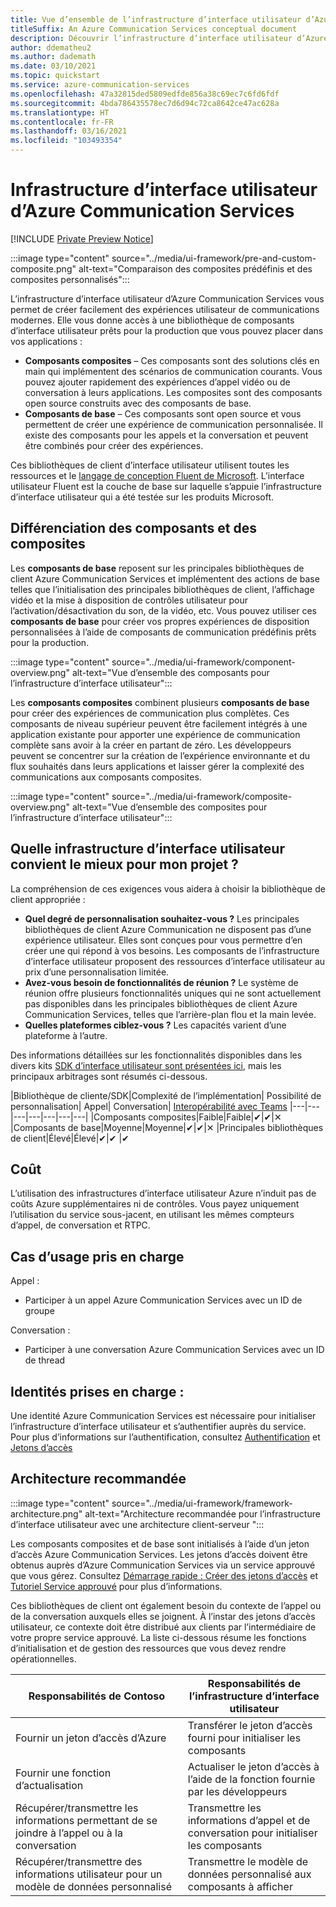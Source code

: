 ```yaml
---
title: Vue d’ensemble de l’infrastructure d’interface utilisateur d’Azure Communication Services
titleSuffix: An Azure Communication Services conceptual document
description: Découvrir l’infrastructure d’interface utilisateur d’Azure Communication Services
author: ddematheu2
ms.author: dademath
ms.date: 03/10/2021
ms.topic: quickstart
ms.service: azure-communication-services
ms.openlocfilehash: 47a32815ded5809edfde856a38c69ec7c6fd6fdf
ms.sourcegitcommit: 4bda786435578ec7d6d94c72ca8642ce47ac628a
ms.translationtype: HT
ms.contentlocale: fr-FR
ms.lasthandoff: 03/16/2021
ms.locfileid: "103493354"
---
```

# <a name="azure-communication-services-ui-framework"></a>Infrastructure d’interface utilisateur d’Azure Communication Services

[!INCLUDE [Private Preview Notice](../../includes/private-preview-include.md)]

:::image type="content" source="../media/ui-framework/pre-and-custom-composite.png" alt-text="Comparaison des composites prédéfinis et des composites personnalisés":::

L’infrastructure d’interface utilisateur d’Azure Communication Services vous permet de créer facilement des expériences utilisateur de communications modernes. Elle vous donne accès à une bibliothèque de composants d’interface utilisateur prêts pour la production que vous pouvez placer dans vos applications :

- **Composants composites** – Ces composants sont des solutions clés en main qui implémentent des scénarios de communication courants. Vous pouvez ajouter rapidement des expériences d’appel vidéo ou de conversation à leurs applications. Les composites sont des composants open source construits avec des composants de base.
- **Composants de base** – Ces composants sont open source et vous permettent de créer une expérience de communication personnalisée. Il existe des composants pour les appels et la conversation et peuvent être combinés pour créer des expériences. 

Ces bibliothèques de client d’interface utilisateur utilisent toutes les ressources et le [langage de conception Fluent de Microsoft](https://developer.microsoft.com/fluentui/). L’interface utilisateur Fluent est la couche de base sur laquelle s’appuie l’infrastructure d’interface utilisateur qui a été testée sur les produits Microsoft.

## <a name="differentiating-components-and-composites"></a>**Différenciation des composants et des composites**

Les **composants de base** reposent sur les principales bibliothèques de client Azure Communication Services et implémentent des actions de base telles que l’initialisation des principales bibliothèques de client, l’affichage vidéo et la mise à disposition de contrôles utilisateur pour l’activation/désactivation du son, de la vidéo, etc. Vous pouvez utiliser ces **composants de base** pour créer vos propres expériences de disposition personnalisées à l’aide de composants de communication prédéfinis prêts pour la production.

:::image type="content" source="../media/ui-framework/component-overview.png" alt-text="Vue d’ensemble des composants pour l’infrastructure d’interface utilisateur":::

Les **composants composites** combinent plusieurs **composants de base** pour créer des expériences de communication plus complètes. Ces composants de niveau supérieur peuvent être facilement intégrés à une application existante pour apporter une expérience de communication complète sans avoir à la créer en partant de zéro. Les développeurs peuvent se concentrer sur la création de l’expérience environnante et du flux souhaités dans leurs applications et laisser gérer la complexité des communications aux composants composites.

:::image type="content" source="../media/ui-framework/composite-overview.png" alt-text="Vue d’ensemble des composites pour l’infrastructure d’interface utilisateur":::

## <a name="what-ui-framework-is-best-for-my-project"></a>Quelle infrastructure d’interface utilisateur convient le mieux pour mon projet ?

La compréhension de ces exigences vous aidera à choisir la bibliothèque de client appropriée :

- **Quel degré de personnalisation souhaitez-vous ?** Les principales bibliothèques de client Azure Communication ne disposent pas d’une expérience utilisateur. Elles sont conçues pour vous permettre d’en créer une qui répond à vos besoins. Les composants de l’infrastructure d’interface utilisateur proposent des ressources d’interface utilisateur au prix d’une personnalisation limitée.
- **Avez-vous besoin de fonctionnalités de réunion ?** Le système de réunion offre plusieurs fonctionnalités uniques qui ne sont actuellement pas disponibles dans les principales bibliothèques de client Azure Communication Services, telles que l’arrière-plan flou et la main levée.
- **Quelles plateformes ciblez-vous ?** Les capacités varient d’une plateforme à l’autre.

Des informations détaillées sur les fonctionnalités disponibles dans les divers kits [SDK d’interface utilisateur sont présentées ici](ui-sdk-features.md), mais les principaux arbitrages sont résumés ci-dessous.

|Bibliothèque de cliente/SDK|Complexité de l’implémentation|    Possibilité de personnalisation|  Appel| Conversation| [Interopérabilité avec Teams](./../teams-interop.md)
|---|---|---|---|---|---|---|
|Composants composites|Faible|Faible|✔|✔|✕
|Composants de base|Moyenne|Moyenne|✔|✔|✕
|Principales bibliothèques de client|Élevé|Élevé|✔|✔ |✔

## <a name="cost"></a>Coût

L’utilisation des infrastructures d’interface utilisateur Azure n’induit pas de coûts Azure supplémentaires ni de contrôles. Vous payez uniquement l’utilisation du service sous-jacent, en utilisant les mêmes compteurs d’appel, de conversation et RTPC.

## <a name="supported-use-cases"></a>Cas d’usage pris en charge

Appel :

- Participer à un appel Azure Communication Services avec un ID de groupe

Conversation :

- Participer à une conversation Azure Communication Services avec un ID de thread

## <a name="supported-identities"></a>Identités prises en charge :

Une identité Azure Communication Services est nécessaire pour initialiser l’infrastructure d’interface utilisateur et s’authentifier auprès du service. Pour plus d’informations sur l’authentification, consultez [Authentification](../authentication.md) et [Jetons d’accès](../../quickstarts/access-tokens.md)


## <a name="recommended-architecture"></a>Architecture recommandée 

:::image type="content" source="../media/ui-framework/framework-architecture.png" alt-text="Architecture recommandée pour l’infrastructure d’interface utilisateur avec une architecture client-serveur ":::

Les composants composites et de base sont initialisés à l’aide d’un jeton d’accès Azure Communication Services. Les jetons d’accès doivent être obtenus auprès d’Azure Communication Services via un service approuvé que vous gérez. Consultez [Démarrage rapide : Créer des jetons d’accès](../../quickstarts/access-tokens.md) et [Tutoriel Service approuvé](../../tutorials/trusted-service-tutorial.md) pour plus d’informations.

Ces bibliothèques de client ont également besoin du contexte de l’appel ou de la conversation auxquels elles se joignent. À l’instar des jetons d’accès utilisateur, ce contexte doit être distribué aux clients par l’intermédiaire de votre propre service approuvé. La liste ci-dessous résume les fonctions d’initialisation et de gestion des ressources que vous devez rendre opérationnelles.

| Responsabilités de Contoso                                 | Responsabilités de l’infrastructure d’interface utilisateur                         |
|----------------------------------------------------------|-----------------------------------------------------------------|
| Fournir un jeton d’accès d’Azure                    | Transférer le jeton d’accès fourni pour initialiser les composants        |
| Fournir une fonction d’actualisation                                 | Actualiser le jeton d’accès à l’aide de la fonction fournie par les développeurs          |
| Récupérer/transmettre les informations permettant de se joindre à l’appel ou à la conversation          | Transmettre les informations d’appel et de conversation pour initialiser les composants |
| Récupérer/transmettre des informations utilisateur pour un modèle de données personnalisé | Transmettre le modèle de données personnalisé aux composants à afficher          |
